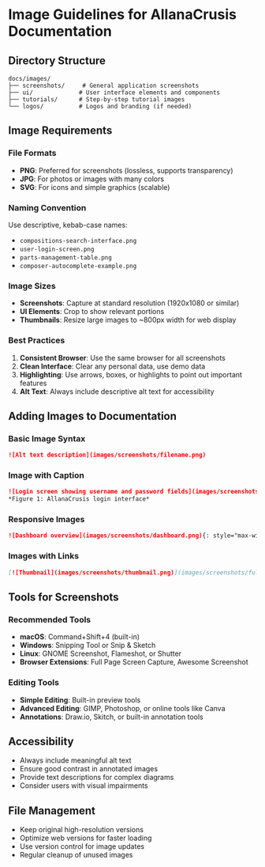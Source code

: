 # Image Guidelines for AllanaCrusis Documentation

## Directory Structure
```
docs/images/
├── screenshots/     # General application screenshots
├── ui/             # User interface elements and components
├── tutorials/      # Step-by-step tutorial images
└── logos/          # Logos and branding (if needed)
```

## Image Requirements

### File Formats
- **PNG**: Preferred for screenshots (lossless, supports transparency)
- **JPG**: For photos or images with many colors
- **SVG**: For icons and simple graphics (scalable)

### Naming Convention
Use descriptive, kebab-case names:
- `compositions-search-interface.png`
- `user-login-screen.png`
- `parts-management-table.png`
- `composer-autocomplete-example.png`

### Image Sizes
- **Screenshots**: Capture at standard resolution (1920x1080 or similar)
- **UI Elements**: Crop to show relevant portions
- **Thumbnails**: Resize large images to ~800px width for web display

### Best Practices
1. **Consistent Browser**: Use the same browser for all screenshots
2. **Clean Interface**: Clear any personal data, use demo data
3. **Highlighting**: Use arrows, boxes, or highlights to point out important features
4. **Alt Text**: Always include descriptive alt text for accessibility

## Adding Images to Documentation

### Basic Image Syntax
```markdown
![Alt text description](images/screenshots/filename.png)
```

### Image with Caption
```markdown
![Login screen showing username and password fields](images/screenshots/login-screen.png)
*Figure 1: AllanaCrusis login interface*
```

### Responsive Images
```markdown
![Dashboard overview](images/screenshots/dashboard.png){: style="max-width: 100%; height: auto;"}
```

### Images with Links
```markdown
[![Thumbnail](images/screenshots/thumbnail.png)](images/screenshots/full-size.png)
```

## Tools for Screenshots

### Recommended Tools
- **macOS**: Command+Shift+4 (built-in)
- **Windows**: Snipping Tool or Snip & Sketch
- **Linux**: GNOME Screenshot, Flameshot, or Shutter
- **Browser Extensions**: Full Page Screen Capture, Awesome Screenshot

### Editing Tools
- **Simple Editing**: Built-in preview tools
- **Advanced Editing**: GIMP, Photoshop, or online tools like Canva
- **Annotations**: Draw.io, Skitch, or built-in annotation tools

## Accessibility
- Always include meaningful alt text
- Ensure good contrast in annotated images
- Provide text descriptions for complex diagrams
- Consider users with visual impairments

## File Management
- Keep original high-resolution versions
- Optimize web versions for faster loading
- Use version control for image updates
- Regular cleanup of unused images